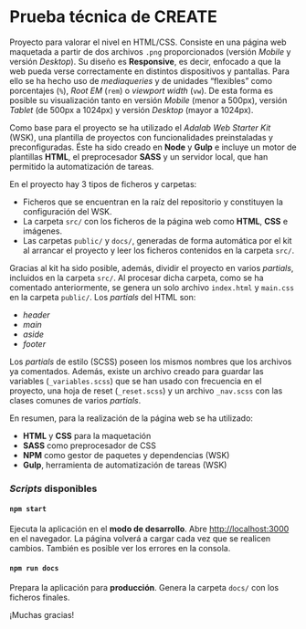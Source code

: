# Prueba técnica de CREATE

Proyecto para valorar el nivel en HTML/CSS. Consiste en una página web maquetada a partir de dos archivos `.png` proporcionados (versión _Mobile_ y versión _Desktop_). Su diseño es **Responsive**, es decir, enfocado a que la web pueda verse correctamente en distintos dispositivos y pantallas. Para ello se ha hecho uso de _mediaqueries_ y de unidades “flexibles” como porcentajes (`%`), _Root EM_ (`rem`) o _viewport width_ (`vw`). De esta forma es posible su visualización tanto en versión _Mobile_ (menor a 500px), versión _Tablet_ (de 500px a 1024px) y versión _Desktop_ (mayor a 1024px).

Como base para el proyecto se ha utilizado el _Adalab Web Starter Kit_ (WSK), una plantilla de proyectos con funcionalidades preinstaladas y preconfiguradas. Éste ha sido creado en **Node** y **Gulp** e incluye un motor de plantillas **HTML**, el preprocesador **SASS** y un servidor local, que han permitido la automatización de tareas.

En el proyecto hay 3 tipos de ficheros y carpetas:

- Ficheros que se encuentran en la raíz del repositorio y constituyen la configuración del WSK.
- La carpeta `src/` con los ficheros de la página web como **HTML**, **CSS** e imágenes.
- Las carpetas `public/` y `docs/`, generadas de forma automática por el kit al arrancar el proyecto y leer los ficheros contenidos en la carpeta `src/`.

Gracias al kit ha sido posible, además, dividir el proyecto en varios _partials_, incluidos en la carpeta `src/`. Al procesar dicha carpeta, como se ha comentado anteriormente, se genera un solo archivo `index.html` y `main.css` en la carpeta `public/`. Los _partials_ del HTML son:

- _header_
- _main_
- _aside_
- _footer_

Los _partials_ de estilo (SCSS) poseen los mismos nombres que los archivos ya comentados. Además, existe un archivo creado para guardar las variables (`_variables.scss`) que se han usado con frecuencia en el proyecto, una hoja de reset (`_reset.scss`) y un archivo `_nav.scss` con las clases comunes de varios _partials_.

En resumen, para la realización de la página web se ha utilizado:

- **HTML** y **CSS** para la maquetación
- **SASS** como preprocesador de CSS
- **NPM** como gestor de paquetes y dependencias (WSK)
- **Gulp**, herramienta de automatización de tareas (WSK)

### _Scripts_ disponibles

#### `npm start`

Ejecuta la aplicación en el **modo de desarrollo**.
Abre [http://localhost:3000](http://localhost:3000) en el navegador.
La página volverá a cargar cada vez que se realicen cambios.
También es posible ver los errores en la consola.

#### `npm run docs`

Prepara la aplicación para **producción**.
Genera la carpeta `docs/` con los ficheros finales.

¡Muchas gracias!
